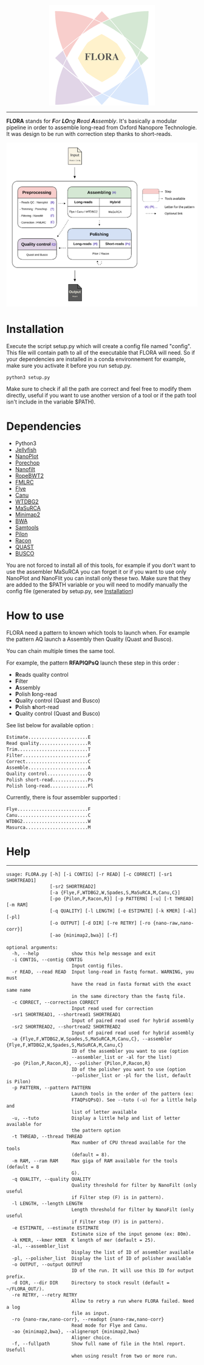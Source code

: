<!-- # FLORA -->

<p align="center"> 
  <img src="./Img/logo.png">
</p>
<!--![](/home/cbellot/FLORA/Img/logo.png)-->

----------
**FLORA** stands for _**F**or **LO**ng **R**ead **A**ssembly_. It's basically a modular pipeline in
order to assemble long-read from Oxford Nanopore Technologie. It was design to be run with
correction step thanks to short-reads. 

<!--![](/home/cbellot/FLORA/Img/fig.png)-->
![](./Img/fig.png)

# Installation

Execute the script setup.py which will create a config file named "config". This file will contain path to all of the executable that FLORA will need. So if your dependencies are installed in a conda environnement for example, make sure you activate it before you run setup.py.
```
python3 setup.py
```
Make sure to check if all the path are correct and feel free to modify them directly, useful if you want to use another version of a tool or if the path tool isn't include in the variable $PATH).

# Dependencies

* Python3  
* [Jellyfish](https://github.com/gmarcais/Jellyfish)  
* [NanoPlot](https://github.com/wdecoster/nanoplot)  
* [Porechop](https://github.com/rrwick/Porechop)  
* [Nanofilt](https://github.com/wdecoster/nanofilt)  
* [RopeBWT2](https://github.com/lh3/ropebwt2)  
* [FMLRC](https://github.com/holtjma/fmlrc)  
* [Flye](https://github.com/fenderglass/Flye)  
* [Canu](https://github.com/fenderglass/Flye)  
* [WTDBG2](https://github.com/ruanjue/wtdbg2)  
* [MaSuRCA](https://github.com/alekseyzimin/masurca)  
* [Minimap2](https://github.com/lh3/minimap2)  
* [BWA](https://github.com/lh3/bwa)    
* [Samtools](https://github.com/samtools/samtools)  
* [Pilon](https://github.com/broadinstitute/pilon)  
* [Racon](https://github.com/isovic/racon)   
* [QUAST](https://github.com/ablab/quast)  
* [BUSCO](https://busco.ezlab.org/)  

You are not forced to install all of this tools, for example if you don't want to use the assembler MaSuRCA you can forget it or if you want to use only NanoPlot and NanoFlit you can install only these two.
Make sure that they are added to the $PATH variable or you will need to modify manually the config file (generated by setup.py, see [Installation](#Installation))

# How to use 

FLORA need a pattern to known which tools to launch when.
For example the pattern AQ launch a Assembly then Quality (Quast and Busco).

You can chain multiple times the same tool.

For example, the pattern **RFAPlQPsQ** launch these step in this order : 

  - **R**eads quality control
  - **F**ilter 
  - **A**ssembly 
  - **P**olish **l**ong-read
  - **Q**uality control (Quast and Busco)
  - **P**olish **s**hort-read
  - **Q**uality control (Quast and Busco)

See list below for available option :
```
Estimate......................E
Read quality..................R
Trim..........................T
Filter........................F
Correct.......................C
Assemble......................A
Quality control...............Q
Polish short-read.............Ps
Polish long-read..............Pl
```

Currently, there is four assembler supported :

```
Flye..........................F
Canu..........................C
WTDBG2........................W
Masurca.......................M
```


# Help
--------
```
usage: FLORA.py [-h] [-i CONTIG] [-r READ] [-c CORRECT] [-sr1 SHORTREAD1]
                [-sr2 SHORTREAD2]
                [-a {Flye,F,WTDBG2,W,Spades,S,MaSuRCA,M,Canu,C}]
                [-po {Pilon,P,Racon,R}] [-p PATTERN] [-u] [-t THREAD] [-m RAM]
                [-q QUALITY] [-l LENGTH] [-e ESTIMATE] [-k KMER] [-al] [-pl]
                [-o OUTPUT] [-d DIR] [-re RETRY] [-ro {nano-raw,nano-corr}]
                [-ao {minimap2,bwa}] [-f]

optional arguments:
  -h, --help            show this help message and exit
  -i CONTIG, --contig CONTIG
                        Input contig files.
  -r READ, --read READ  Input long-read in fastq format. WARNING, you must
                        have the read in fasta format with the exact same name
                        in the same directory than the fastq file.
  -c CORRECT, --correction CORRECT
                        Input read used for correction
  -sr1 SHORTREAD1, --shortread1 SHORTREAD1
                        Input of paired read used for hybrid assembly
  -sr2 SHORTREAD2, --shortread2 SHORTREAD2
                        Input of paired read used for hybrid assembly
  -a {Flye,F,WTDBG2,W,Spades,S,MaSuRCA,M,Canu,C}, --assembler {Flye,F,WTDBG2,W,Spades,S,MaSuRCA,M,Canu,C}
                        ID of the assembler you want to use (option
                        --assembler_list or -al for the list)
  -po {Pilon,P,Racon,R}, --polisher {Pilon,P,Racon,R}
                        ID of the polisher you want to use (option
                        --polisher_list or -pl for the list, default is Pilon)
  -p PATTERN, --pattern PATTERN
                        Launch tools in the order of the pattern (ex:
                        FTAQPsQPsQ). See --tuto (-u) for a little help and
                        list of letter available
  -u, --tuto            Display a little help and list of letter available for
                        the pattern option
  -t THREAD, --thread THREAD
                        Max number of CPU thread available for the tools
                        (default = 8).
  -m RAM, --ram RAM     Max giga of RAM available for the tools (default = 8
                        G).
  -q QUALITY, --quality QUALITY
                        Quality threshold for filter by NanoFilt (only useful
                        if Filter step (F) is in pattern).
  -l LENGTH, --length LENGTH
                        Length threshold for filter by NanoFilt (only useful
                        if Filter step (F) is in pattern).
  -e ESTIMATE, --estimate ESTIMATE
                        Estimate size of the input genome (ex: 80m).
  -k KMER, --kmer KMER  K length of mer (default = 25).
  -al, --assembler_list
                        Display the list of ID of assembler available
  -pl, --polisher_list  Display the list of ID of polisher available
  -o OUTPUT, --output OUTPUT
                        ID of the run. It will use this ID for output prefix.
  -d DIR, --dir DIR     Directory to stock result (default = ~/FLORA_OUT/).
  -re RETRY, --retry RETRY
                        Allow to retry a run where FLORA failed. Need a log
                        file as input.
  -ro {nano-raw,nano-corr}, --readopt {nano-raw,nano-corr}
                        Read mode for Flye and Canu.
  -ao {minimap2,bwa}, --aligneropt {minimap2,bwa}
                        Aligner choice.
  -f, --fullpath        Show full name of file in the html report. Usefull
                        when using result from two or more run.
```




